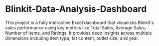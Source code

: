 # Blinkit-Data-Analysis-Dashboard
This project is a fully interactive Excel dashboard that visualizes Blinkit's sales performance using key metrics like Total Sales, Average Sales, Number of Items, and Ratings. It provides deep insights across multiple dimensions including item type, fat content, outlet size, and year.
